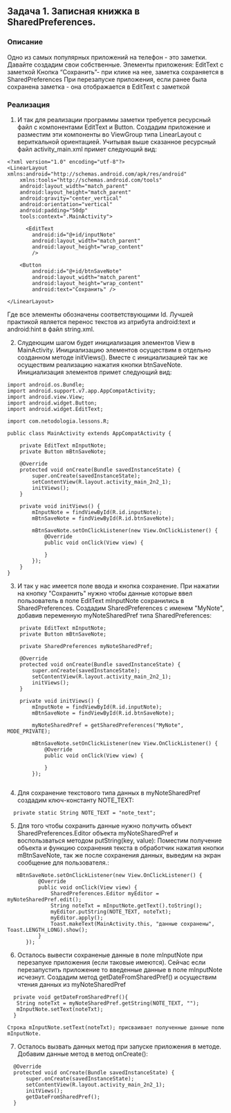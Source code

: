 ## Задача 1. Записная книжка в SharedPreferences.
### Описание

Одно из самых популярных приложений на телефон - это заметки. Давайте создадим свои собственные.
Элементы приложения:
EditText с заметкой
Кнопка “Сохранить”- при клике на нее, заметка сохраняется в SharedPreferences
При перезапуске приложения, если ранее была сохранена заметка - она отображается в EditText с заметкой

### Реализация

1. И так для реализации программы заметки требуется ресурсный файл с компонентами EditText и Button. 
Создадим приложение и разместим эти компоненты во ViewGroup типа LinearLayout с вериткальной ориентацией.
Учитывая выше сказанное ресурсный файл activity_main.xml примет следующий вид:
```  
<?xml version="1.0" encoding="utf-8"?>
<LinearLayout xmlns:android="http://schemas.android.com/apk/res/android"
    xmlns:tools="http://schemas.android.com/tools"
    android:layout_width="match_parent"
    android:layout_height="match_parent"
    android:gravity="center_vertical"
    android:orientation="vertical"
    android:padding="50dp"
    tools:context=".MainActivity">

      <EditText
        android:id="@+id/inputNote"
        android:layout_width="match_parent"
        android:layout_height="wrap_content"
        />

    <Button
        android:id="@+id/btnSaveNote"
        android:layout_width="match_parent"
        android:layout_height="wrap_content"
        android:text="Сохранить" />

</LinearLayout>
```  
Где все элементы обозначены соответствующими Id. Лучшей практикой является перенос текстов из атрибута android:text и android:hint в файл string.xml.

2. Слудеющим шагом будет инициализация элементов View в MainActivity. Инициализацию элементов осуществим в отдельно созданном методе initViews().
Вместе с инициализацией так же осуществим реализацию нажатия кнопки btnSaveNote.
Инициализация элементов примет следующий вид:

```  
import android.os.Bundle;
import android.support.v7.app.AppCompatActivity;
import android.view.View;
import android.widget.Button;
import android.widget.EditText;

import com.netodologia.lessons.R;

public class MainActivity extends AppCompatActivity {

    private EditText mInputNote;
    private Button mBtnSaveNote;

    @Override
    protected void onCreate(Bundle savedInstanceState) {
        super.onCreate(savedInstanceState);
        setContentView(R.layout.activity_main_2n2_1);
        initViews();
    }

    private void initViews() {
        mInputNote = findViewById(R.id.inputNote);
        mBtnSaveNote = findViewById(R.id.btnSaveNote);
		
        mBtnSaveNote.setOnClickListener(new View.OnClickListener() {
            @Override
            public void onClick(View view) {

            }
        });
    }
}
```  

3. И так у нас имеется поле ввода и кнопка сохранение. При нажатии на кнопку "Сохранить" нужно чтобы данные которые ввел пользователь в поле EditText mInputNote
сохранились в SharedPreferences. Создадим SharedPreferences с именем "MyNote", добавив переменную myNoteSharedPref типа SharedPreferences:

```  
    private EditText mInputNote;
    private Button mBtnSaveNote;
    
	private SharedPreferences myNoteSharedPref;

    @Override
    protected void onCreate(Bundle savedInstanceState) {
        super.onCreate(savedInstanceState);
        setContentView(R.layout.activity_main_2n2_1);
        initViews();
    }

    private void initViews() {
        mInputNote = findViewById(R.id.inputNote);
        mBtnSaveNote = findViewById(R.id.btnSaveNote);

        myNoteSharedPref = getSharedPreferences("MyNote", MODE_PRIVATE);
        
        mBtnSaveNote.setOnClickListener(new View.OnClickListener() {
            @Override
            public void onClick(View view) {

            }
        });
	
  ```  
    
4. Для сохранение текстового типа данных в myNoteSharedPref создадим ключ-константу NOTE_TEXT:
 
 ```  
   private static String NOTE_TEXT = "note_text";
 ```  
   
5. Для того чтобы сохранить данные нужно получить объект SharedPreferences.Editor объекта myNoteSharedPref и воспользваться методом putString(key, value):
	Поместим получение объекта и функцию сохранения текста в обработчик нажатия кнопки mBtnSaveNote, так же после сохранения данных, выведим на экран сообщение для пользователя.:
  
  ```  
	 mBtnSaveNote.setOnClickListener(new View.OnClickListener() {
            @Override
            public void onClick(View view) {
                SharedPreferences.Editor myEditor = myNoteSharedPref.edit();
                String noteTxt = mInputNote.getText().toString();
                myEditor.putString(NOTE_TEXT, noteTxt);
                myEditor.apply();
				Toast.makeText(MainActivity.this, "данные сохранены", Toast.LENGTH_LONG).show();
            }
        });

```  
  
6. Осталось вывести сохраненые данные в поле mInputNote при перезапуке приложения (если таковые имеются). 
   Сейчас если перезапустить приложение то введенные данные в поле mInputNote исчезнут.
	Создадим метод getDateFromSharedPref() и осуществим чтения данных из myNoteSharedPref


  ```  
	private void getDateFromSharedPref(){
     String noteTxt = myNoteSharedPref.getString(NOTE_TEXT, "");
     mInputNote.setText(noteTxt);
    }
```  

	Строка mInputNote.setText(noteTxt); присваивает полученные данные полю mInputNote.
	
7.	Осталось вызвать данных метод при запуске приложения в методе. Добавим данные метод в метод onCreate():
	
  ```  
	@Override
    protected void onCreate(Bundle savedInstanceState) {
        super.onCreate(savedInstanceState);
        setContentView(R.layout.activity_main_2n2_1);
        initViews();
        getDateFromSharedPref();
    }
